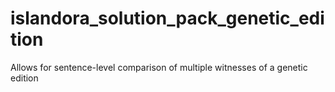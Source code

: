 # islandora_solution_pack_genetic_edition
Allows for sentence-level comparison of multiple witnesses of a genetic edition
